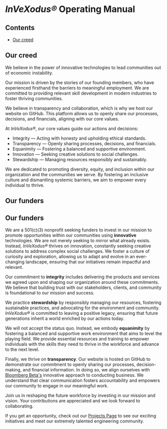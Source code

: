 # *InVeXodus®* Operating Manual

## Contents
* [Our creed](https://github.com/CALaliberte/InVeXodus/blob/main/1%20-%20Manual.md#our-creed)

## Our creed

We believe in the power of innovative technologies to lead communities out of economic instability.

Our mission is driven by the stories of our founding members, who have experienced firsthand the barriers to meaningful employment. We are committed to providing relevant skill development in modern industries to foster thriving communities.

We believe in transparency and collaboration, which is why we host our website on GitHub. This platform allows us to openly share our processes, decisions, and financials, aligning with our core values.

At *InVeXodus®*, our core values guide our actions and decisions:

* Integrity — Acting with honesty and upholding ethical standards.
* Transparency — Openly sharing processes, decisions, and financials.
* Equanimity — Fostering a balanced and supportive environment.
* Innovation — Seeking creative solutions to social challenges.
* Stewardship — Managing resources responsibly and sustainably.

We are dedicated to promoting diversity, equity, and inclusion within our organization and the communities we serve. By fostering an inclusive culture and dismantling systemic barriers, we aim to empower every individual to thrive.

## Our funders

## Our funders

We are a 501(c)(3) nonprofit seeking funders to invest in our mission to promote opportunities within our communities using **innovative** technologies. We are not merely seeking to mirror what already exists. Instead, *InVeXodus®* thrives on innovation, constantly seeking creative solutions to address complex social challenges. We foster a culture of curiosity and exploration, allowing us to adapt and evolve in an ever-changing landscape, ensuring that our initiatives remain impactful and relevant.

Our commitment to **integrity** includes delivering the products and services we agreed upon and shaping our organization around these commitments. We believe that building trust with our stakeholders, clients, and community is foundational to our mission and success.

We practice **stewardship** by responsibly managing our resources, fostering sustainable practices, and advocating for the environment and community. *InVeXodus®* is committed to leaving a positive legacy, ensuring that future generations inherit a world enriched by our actions today.

We will not accept the status quo. Instead, we embody **equanimity** by fostering a balanced and supportive work environment that aims to level the playing field. We provide essential resources and training to empower individuals with the skills they need to thrive in the workforce and advance to the next level.

Finally, we thrive on **transparency**. Our website is hosted on GitHub to demonstrate our commitment to openly sharing our processes, decision-making, and financial information. In doing so, we align ourselves with [Bloomberg Beta's](https://github.com/Bloomberg-Beta/Manual?tab=readme-ov-file) innovative approach to conducting business. We understand that clear communication fosters accountability and empowers our community to engage in our meaningful work.

Join us in reshaping the future workforce by investing in our mission and vision. Your contributions are appreciated and we look forward to collaborating.

If you get an opportunity, check out our [Projects Page](https://github.com/) to see our exciting initiatives and meet our extremely talented engineering community.

